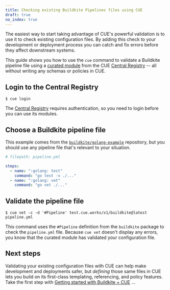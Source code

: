 ```yaml
---
title: Checking existing Buildkite Pipelines files using CUE
draft: true
no_index: true
---
```


The easiest way to start taking advantage of CUE's powerful validation is to
use it to check existing configuration files.
By adding this check to your development or deployment process
you can catch and fix errors before they affect downstream
systems.

This guide shows you how to use the `cue` command to validate a Buildkite
pipeline file using a
[curated module](https://cuelang.org/docs/draft/cldd/curated-modules-faq/) from the
CUE [Central Registry](https://registry.cue.works) -- all without writing any
schemas or policies in CUE.

## Login to the Central Registry

```text { title="TERMINAL" type="terminal" codeToCopy="Y3VlIGxvZ2lu" }
$ cue login
```
The
[Central Registry](https://registry.cue.works)
requires authentication, so you need to login before you can use its modules.

## Choose a Buildkite pipeline file

This example comes from the
[`buildkite/golang-example`](https://github.com/buildkite/golang-example)
repository, but you should use any pipeline file that's relevant to your
situation.

```yml { title="pipeline.yml" codeToCopy="c3RlcHM6CiAgLSBuYW1lOiAiOmdvbGFuZzogdGVzdCIKICAgIGNvbW1hbmQ6ICJnbyB0ZXN0IC12IC4vLi4uIgogIC0gbmFtZTogIjpnb2xhbmc6IHZldCIKICAgIGNvbW1hbmQ6ICJnbyB2ZXQgLi8uLi4iCg==" }
# filepath: pipeline.yml

steps:
  - name: ":golang: test"
    command: "go test -v ./..."
  - name: ":golang: vet"
    command: "go vet ./..."
```

## Validate the pipeline file

```text { title="TERMINAL" type="terminal" codeToCopy="Y3VlIHZldCAtYyAtZCAnI1BpcGVsaW5lJyB0ZXN0LmN1ZS53b3Jrcy94MS9idWlsZGtpdGVAbGF0ZXN0IHBpcGVsaW5lLnltbA==" }
$ cue vet -c -d '#Pipeline' test.cue.works/x1/buildkite@latest pipeline.yml
```

This command uses the `#Pipeline` definition from the `buildkite` package to
check the `pipeline.yml` file. Because `cue vet` doesn't display any errors,
you know that the curated module has validated your configuration file.

## Next steps

Validating your existing configuration files with CUE can help make development
and deployments safer, but *defining* those same files in CUE lets you build on
its first-class templating, referencing, and policy features. Take the first
step with
[Getting started with Buildkite + CUE]({{<relref"getting-started-with-buildkite-cue">}})
...
